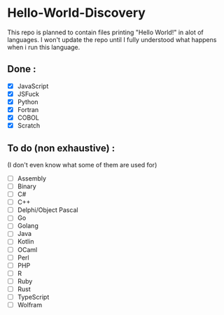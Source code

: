 # Hello-World-Discovery
This repo is planned to contain files printing "Hello World!" in alot of languages. I won't update the repo until I fully understood what happens when i run this language.

## Done :
- [x] JavaScript
- [x] JSFuck
- [x] Python
- [x] Fortran
- [x] COBOL
- [x] Scratch

## To do (non exhaustive) :
(I don't even know what some of them are used for)
- [ ] Assembly
- [ ] Binary
- [ ] C#
- [ ] C++
- [ ] Delphi/Object Pascal
- [ ] Go
- [ ] Golang
- [ ] Java
- [ ] Kotlin
- [ ] OCaml
- [ ] Perl
- [ ] PHP
- [ ] R
- [ ] Ruby
- [ ] Rust
- [ ] TypeScript
- [ ] Wolfram

